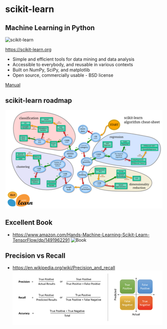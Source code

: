 # scikit-learn
## Machine Learning in Python

![scikit-learn](https://scikit-learn.org/stable/_images/sphx_glr_plot_classifier_comparison_001_carousel.png)

https://scikit-learn.org

* Simple and efficient tools for data mining and data analysis
* Accessible to everybody, and reusable in various contexts
* Built on NumPy, SciPy, and matplotlib
* Open source, commercially usable - BSD license


[Manual](https://scikit-learn.org/stable/_downloads/scikit-learn-docs.pdf)

## scikit-learn roadmap 
![map](../img/ml_map.png)


## Excellent Book

* https://www.amazon.com/Hands-Machine-Learning-Scikit-Learn-TensorFlow/dp/1491962291
![Book](https://images-na.ssl-images-amazon.com/images/I/51%2BkYprYK1L._SX379_BO1,204,203,200_.jpg)

## Precision vs Recall

* https://en.wikipedia.org/wiki/Precision_and_recall
![PrecisionVsRecall](../img/precision_vs_recall.png)

